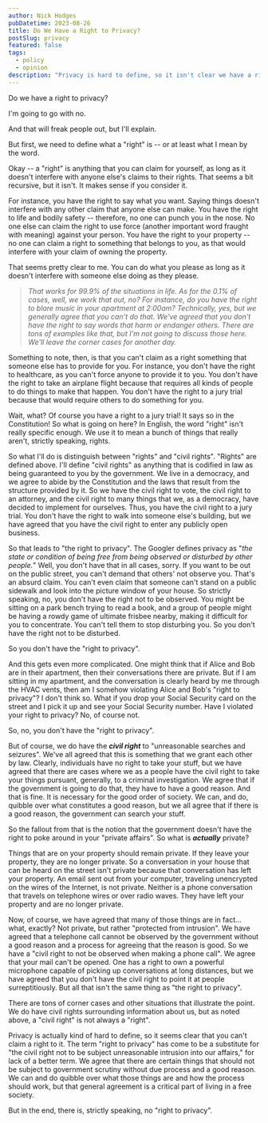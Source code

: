 ```yaml
---
author: Nick Hodges
pubDatetime: 2023-08-26
title: Do We Have a Right to Privacy?
postSlug: privacy
featured: false
tags:
  - policy
  - opinion
description: "Privacy is hard to define, so it isn't clear we have a right to it"
---
```


Do we have a right to privacy?

I'm going to go with no.

And that will freak people out, but I'll explain.

But first, we need to define what a "right" is -- or at least what I mean by the word.

Okay -- a "right" is anything that you can claim for yourself, as long as it doesn't interfere with anyone else's claims to their rights. That seems a bit recursive, but it isn't. It makes sense if you consider it.

For instance, you have the right to say what you want. Saying things doesn't interfere with any other claim that anyone else can make. You have the right to life and bodily safety -- therefore, no one can punch you in the nose. No one else can claim the right to use force (another important word fraught with meaning) against your person. You have the right to your property -- no one can claim a right to something that belongs to you, as that would interfere with your claim of owning the property.

That seems pretty clear to me. You can do what you please as long as it doesn't interfere with someone else doing as they please.

> _That works for 99.9% of the situations in life. As for the 0.1% of cases, well, we work that out, no? For instance, do you have the right to blare music in your apartment at 2:00am? Technically, yes, but we generally agree that you can't do that. We've agreed that you don't have the right to say words that harm or endanger others. There are tons of examples like that, but I'm not going to discuss those here. We'll leave the corner cases for another day._

Something to note, then, is that you can't claim as a right something that someone else has to provide for you. For instance, you don't have the right to healthcare, as you can't force anyone to provide it to you. You don't have the right to take an airplane flight because that requires all kinds of people to do things to make that happen. You don't have the right to a jury trial because that would require others to do something for you.

Wait, what? Of course you have a right to a jury trial! It says so in the Constitution! So what is going on here? In English, the word "right" isn't really specific enough. We use it to mean a bunch of things that really aren't, strictly speaking, rights.

So what I'll do is distinguish between "rights" and "civil rights". "Rights" are defined above. I'll define "civil rights" as anything that is codified in law as being guaranteed to you by the government. We live in a democracy, and we agree to abide by the Constitution and the laws that result from the structure provided by it. So we have the civil right to vote, the civil right to an attorney, and the civil right to many things that we, as a democracy, have decided to implement for ourselves. Thus, you have the civil right to a jury trial. You don't have the right to walk into someone else's building, but we have agreed that you have the civil right to enter any publicly open business.

So that leads to "the right to privacy". The Googler defines privacy as "_the state or condition of being free from being observed or disturbed by other people._" Well, you don't have that in all cases, sorry. If you want to be out on the public street, you can't demand that others' not observe you. That's an absurd claim. You can't even claim that someone can't stand on a public sidewalk and look into the picture window of your house. So strictly speaking, no, you don't have the right not to be observed. You might be sitting on a park bench trying to read a book, and a group of people might be having a rowdy game of ultimate frisbee nearby, making it difficult for you to concentrate. You can't tell them to stop disturbing you. So you don't have the right not to be disturbed.

So you don't have the "right to privacy".

And this gets even more complicated. One might think that if Alice and Bob are in their apartment, then their conversations there are private. But if I am sitting in my apartment, and the conversation is clearly heard by me through the HVAC vents, then am I somehow violating Alice and Bob's "right to privacy"? I don't think so. What if you drop your Social Security card on the street and I pick it up and see your Social Security number. Have I violated your right to privacy? No, of course not.

So, no, you don't have the "right to privacy".

But of course, we do have the **_civil right_** to "unreasonable searches and seizures". We've all agreed that this is something that we grant each other by law. Clearly, individuals have no right to take your stuff, but we have agreed that there are cases where we as a people have the civil right to take your things pursuant, generally, to a criminal investigation. We agree that if the government is going to do that, they have to have a good reason. And that is fine. It is necessary for the good order of society. We can, and do, quibble over what constitutes a good reason, but we all agree that if there is a good reason, the government can search your stuff.

So the fallout from that is the notion that the government doesn't have the right to poke around in your "private affairs". So what is **_actually_** private?

Things that are on your property should remain private. If they leave your property, they are no longer private. So a conversation in your house that can be heard on the street isn't private because that conversation has left your property. An email sent out from your computer, traveling unencrypted on the wires of the Internet, is not private. Neither is a phone conversation that travels on telephone wires or over radio waves. They have left your property and are no longer private.

Now, of course, we have agreed that many of those things are in fact... what, exactly? Not private, but rather "protected from intrusion". We have agreed that a telephone call cannot be observed by the government without a good reason and a process for agreeing that the reason is good. So we have a "civil right to not be observed when making a phone call". We agree that your mail can't be opened. One has a right to own a powerful microphone capable of picking up conversations at long distances, but we have agreed that you don't have the civil right to point it at people surreptitiously. But all that isn't the same thing as "the right to privacy".

There are tons of corner cases and other situations that illustrate the point. We do have civil rights surrounding information about us, but as noted above, a "civil right" is not always a "right".

Privacy is actually kind of hard to define, so it seems clear that you can't claim a right to it. The term "right to privacy" has come to be a substitute for "the civil right not to be subject unreasonable intrusion into our affairs," for lack of a better term. We agree that there are certain things that should not be subject to government scrutiny without due process and a good reason. We can and do quibble over what those things are and how the process should work, but that general agreement is a critical part of living in a free society.

But in the end, there is, strictly speaking, no "right to privacy".
